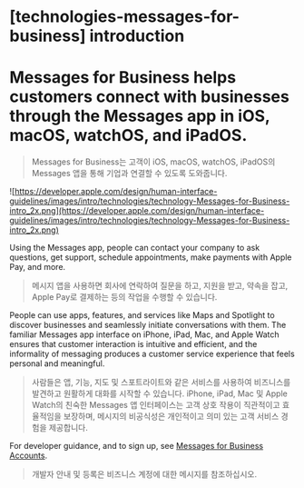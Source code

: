 # **[technologies-messages-for-business] introduction**

# Messages for Business helps customers connect with businesses through the Messages app in iOS, macOS, watchOS, and iPadOS.
> Messages for Business는 고객이 iOS, macOS, watchOS, iPadOS의 Messages 앱을 통해 기업과 연결할 수 있도록 도와줍니다.
>




![https://developer.apple.com/design/human-interface-guidelines/images/intro/technologies/technology-Messages-for-Business-intro_2x.png](https://developer.apple.com/design/human-interface-guidelines/images/intro/technologies/technology-Messages-for-Business-intro_2x.png)

Using the Messages app, people can contact your company to ask questions, get support, schedule appointments, make payments with Apple Pay, and more.
> 메시지 앱을 사용하면 회사에 연락하여 질문을 하고, 지원을 받고, 약속을 잡고, Apple Pay로 결제하는 등의 작업을 수행할 수 있습니다.
>




People can use apps, features, and services like Maps and Spotlight to discover businesses and seamlessly initiate conversations with them. The familiar Messages app interface on iPhone, iPad, Mac, and Apple Watch ensures that customer interaction is intuitive and efficient, and the informality of messaging produces a customer service experience that feels personal and meaningful.
> 사람들은 앱, 기능, 지도 및 스포트라이트와 같은 서비스를 사용하여 비즈니스를 발견하고 원활하게 대화를 시작할 수 있습니다. iPhone, iPad, Mac 및 Apple Watch의 친숙한 Messages 앱 인터페이스는 고객 상호 작용이 직관적이고 효율적임을 보장하며, 메시지의 비공식성은 개인적이고 의미 있는 고객 서비스 경험을 제공합니다.
>




For developer guidance, and to sign up, see [Messages for Business Accounts](https://register.apple.com/resources/messages/messaging-documentation/).
> 개발자 안내 및 등록은 비즈니스 계정에 대한 메시지를 참조하십시오.
>



